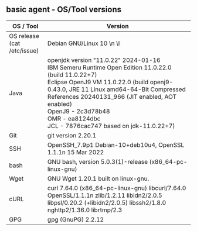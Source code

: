 ## basic agent - OS/Tool versions

| OS / Tool | Version |
| -----------------|---------|
| OS release <br> (cat /etc/issue) | Debian GNU/Linux 10 \n \l |
| Java | openjdk version "11.0.22" 2024-01-16<br>IBM Semeru Runtime Open Edition 11.0.22.0 (build 11.0.22+7)<br>Eclipse OpenJ9 VM 11.0.22.0 (build openj9-0.43.0, JRE 11 Linux amd64-64-Bit Compressed References 20240131_966 (JIT enabled, AOT enabled)<br>OpenJ9   - 2c3d78b48<br>OMR      - ea8124dbc<br>JCL      - 7876cac747 based on jdk-11.0.22+7) |
| Git | git version 2.20.1 |
| SSH | OpenSSH_7.9p1 Debian-10+deb10u4, OpenSSL 1.1.1n  15 Mar 2022 |
| bash | GNU bash, version 5.0.3(1)-release (x86_64-pc-linux-gnu) |
| Wget | GNU Wget 1.20.1 built on linux-gnu. |
| cURL | curl 7.64.0 (x86_64-pc-linux-gnu) libcurl/7.64.0 OpenSSL/1.1.1n zlib/1.2.11 libidn2/2.0.5 libpsl/0.20.2 (+libidn2/2.0.5) libssh2/1.8.0 nghttp2/1.36.0 librtmp/2.3 |
| GPG | gpg (GnuPG) 2.2.12 |